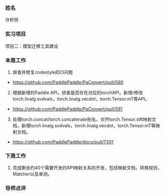 ### 姓名
许轩昂

### 实习项目
项目二：模型迁移工具建设

### 本周工作

1. 排查并修复codestyle的CI问题

- https://github.com/PaddlePaddle/PaConvert/pull/580

2. 根据新增的Paddle API，排查是否存在对应的torchAPI，新增/修改torch.linalg.svdvals，torch.linalg.vecdot，torch.Tensor.mT等API。

- https://github.com/PaddlePaddle/PaConvert/pull/581

3. 处理torch.concat/torch.concatenate别名，对齐torch.Tensor.stft映射文档，新增torch.linalg.svdvals，torch.linalg.vecdot，torch.Tensor.mT等映射文档。

- https://github.com/PaddlePaddle/docs/pull/7301

### 下周工作

1. 完成剩余约40个需要开发的API映射关系的开发，包括映射文档，转换规则，Matcher以及单测。


### 导师点评
